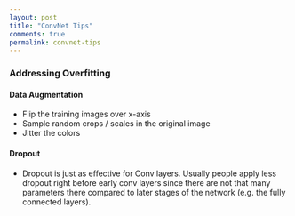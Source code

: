 ```yaml
---
layout: post
title: "ConvNet Tips"
comments: true
permalink: convnet-tips
---
```


<a name='overfitting'></a>
### Addressing Overfitting

#### Data Augmentation

- Flip the training images over x-axis
- Sample random crops / scales in the original image
- Jitter the colors

#### Dropout

- Dropout is just as effective for Conv layers. Usually people apply less dropout right before early conv layers since there are not that many parameters there compared to later stages of the network (e.g. the fully connected layers).
